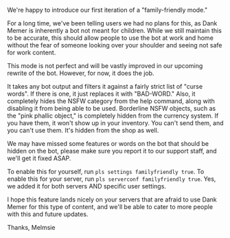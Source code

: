 We're happy to introduce our first iteration of a "family-friendly mode."

For a long time, we've been telling users we had no plans for this, as Dank Memer is inherently a bot not meant for children. While we still maintain this to be accurate, this should allow people to use the bot at work and home without the fear of someone looking over your shoulder and seeing not safe for work content.

This mode is not perfect and will be vastly improved in our upcoming rewrite of the bot. However, for now, it does the job.

It takes any bot output and filters it against a fairly strict list of "curse words". If there is one, it just replaces it with "BAD-WORD." Also, it completely hides the NSFW category from the help command, along with disabling it from being able to be used. Borderline NSFW objects, such as the "pink phallic object," is completely hidden from the currency system. If you have them, it won't show up in your inventory. You can't send them, and you can't use them. It's hidden from the shop as well.

We may have missed some features or words on the bot that should be hidden on the bot, please make sure you report it to our support staff, and we'll get it fixed ASAP.

To enable this for yourself, run `pls settings familyfriendly true`. To enable this for your server, run `pls serverconf familyfriendly true`. Yes, we added it for both servers AND specific user settings.

I hope this feature lands nicely on your servers that are afraid to use Dank Memer for this type of content, and we'll be able to cater to more people with this and future updates.

Thanks, Melmsie